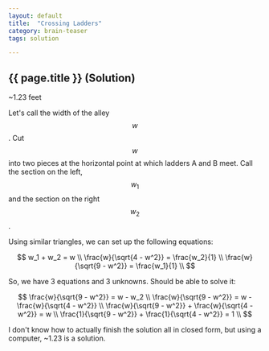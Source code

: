 ```yaml
---
layout: default
title:  "Crossing Ladders"
category: brain-teaser
tags: solution

---
```


## {{ page.title }} (Solution) ##

~1.23 feet

Let's call the width of the alley $$w$$.  Cut $$w$$ into two pieces at
the horizontal point at which ladders A and B meet.  Call the section
on the left, $$w_1$$ and the section on the right $$w_2$$.

Using similar triangles, we can set up the following equations:

$$
w_1 + w_2 = w \\
\frac{w}{\sqrt{4 - w^2}} = \frac{w_2}{1} \\
\frac{w}{\sqrt{9 - w^2}} = \frac{w_1}{1} \\
$$

So, we have 3 equations and 3 unknowns.  Should be able to solve it:

$$
\frac{w}{\sqrt{9 - w^2}} = w - w_2 \\
\frac{w}{\sqrt{9 - w^2}} = w - \frac{w}{\sqrt{4 - w^2}} \\
\frac{w}{\sqrt{9 - w^2}} + \frac{w}{\sqrt{4 - w^2}} = w \\
\frac{1}{\sqrt{9 - w^2}} + \frac{1}{\sqrt{4 - w^2}} = 1 \\
$$

I don't know how to actually finish the solution all in closed form, but using a computer, ~1.23 is a solution.
